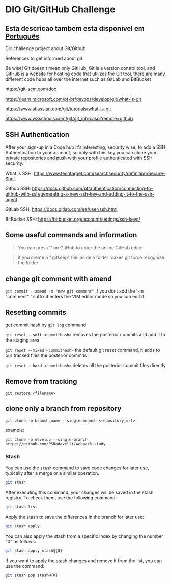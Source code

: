 #  DIO Git/GitHub Challenge

## Esta descricao tambem esta disponivel em [Português](https://github.com/PSRadavelli/dio-github-challenge/blob/develop/READMEpt-br.md)


Dio challenge project about Git/Github

References to get informed about git:

Be wise! Git doesn't mean only GitHub, Git is a version control tool, and GitHub is a website for hosting code that utilizes the Git tool, there are many different code hubs all over the internet such as GitLab and BitBucket

https://git-scm.com/doc

https://learn.microsoft.com/pt-br/devops/develop/git/what-is-git

https://www.atlassian.com/git/tutorials/what-is-git

https://www.w3schools.com/git/git_intro.asp?remote=github



## SSH Authentication
After your sign-up in a Code hub it's interesting, security wise, to add a SSH Authentication to your account, so only with this key you can clone your private repositories and push with your profile authenticated with SSH security.

What is SSH: https://www.techtarget.com/searchsecurity/definition/Secure-Shell

Github SSH: https://docs.github.com/pt/authentication/connecting-to-github-with-ssh/generating-a-new-ssh-key-and-adding-it-to-the-ssh-agent

GitLab SSH: https://docs.gitlab.com/ee/user/ssh.html

BitBucket SSH: https://bitbucket.org/account/settings/ssh-keys/

## Some useful commands and information

> You can press '.' on GitHub to enter the online GitHub editor
> 

> if you create a ".gitkeep" file inside a folder makes git force recognize the folder.
> 

## change git comment with amend

`git commit --amend -m "new git comment"`
if you dont add the '-m "comment" ' suffix it enters the VIM editor mode so you can edit it

## Resetting commits

get commit hash by `git log` command

`git reset --soft <commithash>` removes the posterior commits and add it to the staging area

`git reset --mixed <commithash>` the default git reset command, it adds to our tracked files the posterior commits

`git reset --hard <commithash>` deletes all the posterior commit files directly

## Remove from tracking

`git restore <filename>`   

## clone only a branch from repository

`git clone -b branch_name --single-branch <repository_url>`

example:

`git clone -b develop --single-branch https://github.com/PSRadavelli/webpack-study`

### Stash

You can use the `stash` command to save code changes for later use, typically after a merge or a similar operation.

```bash
git stash
```

After executing this command, your changes will be saved in the stash registry. To check them, use the following command:

```bash
git stash list
```

Apply the stash to save the differences in the branch for later use:

```bash
git stash apply
```

You can also apply the stash from a specific index by changing the number "0" as follows:

```bash
git stash apply stash@{0}
```

If you want to apply the stash changes and remove it from the list, you can use the command:

```bash
git stash pop stash@{0}
```
